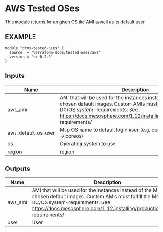 AWS Tested OSes
============
This module returns for an given OS the AMI aswell as its default user

EXAMPLE
-------
```hcl
module "dcos-tested-oses" {
  source  = "terraform-dcos/tested-oses/aws"
  version = "~> 0.2.0"
}
```

## Inputs

| Name | Description | Type | Default | Required |
|------|-------------|:----:|:-----:|:-----:|
| aws\_ami | AMI that will be used for the instances instead of the Mesosphere chosen default images. Custom AMIs must fulfill the Mesosphere DC/OS system-requirements: See https://docs.mesosphere.com/1.12/installing/production/system-requirements/ | map | `<map>` | no |
| aws\_default\_os\_user | Map OS name to default login user (e.g. centos -> centos, coreos -> coreos) | map | `<map>` | no |
| os | Operating system to use | string | `"centos_7.6"` | no |
| region | region | string | `""` | no |

## Outputs

| Name | Description |
|------|-------------|
| aws\_ami | AMI that will be used for the instances instead of the Mesosphere chosen default images. Custom AMIs must fulfill the Mesosphere DC/OS system-requirements: See https://docs.mesosphere.com/1.12/installing/production/system-requirements/ |
| user | User |
